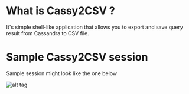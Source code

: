 # What is Cassy2CSV ?

It's simple shell-like application that allows you to export and save query result from Cassandra to CSV file.

# Sample Cassy2CSV session

Sample session might look like the one below

![alt tag](https://s3-eu-west-1.amazonaws.com/bidlab-public/cassy2csv/cassy2csv_session.png)
